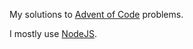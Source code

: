 My solutions to [Advent of Code](http://adventofcode.com/) problems.

I mostly use [NodeJS](https://nodejs.org/en/).
